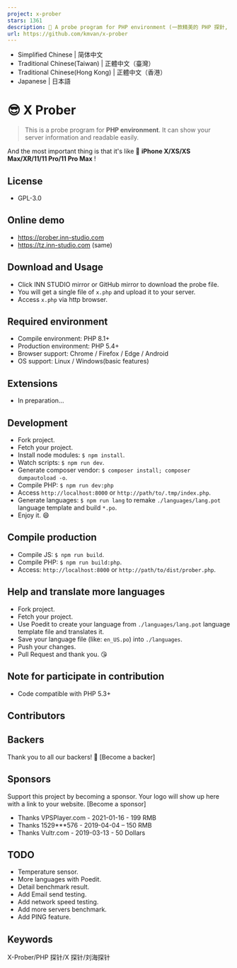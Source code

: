 ```yaml
---
project: x-prober
stars: 1361
description: 🐘 A probe program for PHP environment (一款精美的 PHP 探針, 又名X探針、劉海探針)
url: https://github.com/kmvan/x-prober
---
```


-   Simplified Chinese | 简体中文
-   Traditional Chinese(Taiwan) | 正體中文（臺灣）
-   Traditional Chinese(Hong Kong) | 正體中文（香港）
-   Japanese | 日本語

😎 X Prober
===========

> This is a probe program for **PHP environment**. It can show your server information and readable easily.

And the most important thing is that it's like 📱 **iPhone X/XS/XS Max/XR/11/11 Pro/11 Pro Max** !

License
-------

-   GPL-3.0

Online demo
-----------

-   https://prober.inn-studio.com
-   https://tz.inn-studio.com (same)

Download and Usage
------------------

-   Click INN STUDIO mirror or GitHub mirror to download the probe file.
-   You will get a single file of `x.php` and upload it to your server.
-   Access `x.php` via http browser.

Required environment
--------------------

-   Compile environment: PHP 8.1+
-   Production environment: PHP 5.4+
-   Browser support: Chrome / Firefox / Edge / Android
-   OS support: Linux / Windows(basic features)

Extensions
----------

-   In preparation...

Development
-----------

-   Fork project.
-   Fetch your project.
-   Install node modules: `$ npm install`.
-   Watch scripts: `$ npm run dev`.
-   Generate composer vendor: `$ composer install; composer dumpautoload -o`.
-   Compile PHP: `$ npm run dev:php`
-   Access `http://localhost:8000` or `http://path/to/.tmp/index.php`.
-   Generate languages: `$ npm run lang` to remake `./languages/lang.pot` language template and build `*.po`.
-   Enjoy it. 😄

Compile production
------------------

-   Compile JS: `$ npm run build`.
-   Compile PHP: `$ npm run build:php`.
-   Access: `http://localhost:8000` or `http://path/to/dist/prober.php`.

Help and translate more languages
---------------------------------

-   Fork project.
-   Fetch your project.
-   Use Poedit to create your language from `./languages/lang.pot` language template file and translates it.
-   Save your language file (like: `en_US.po`) into `./languages`.
-   Push your changes.
-   Pull Request and thank you. 😘

Note for participate in contribution
------------------------------------

-   Code compatible with PHP 5.3+

Contributors
------------

Backers
-------

Thank you to all our backers! 🙏 \[Become a backer\]

Sponsors
--------

Support this project by becoming a sponsor. Your logo will show up here with a link to your website. \[Become a sponsor\]

-   Thanks VPSPlayer.com - 2021-01-16 - 199 RMB
-   Thanks 1529\*\*\*576 - 2019-04-04 – 150 RMB
-   Thanks Vultr.com - 2019-03-13 - 50 Dollars

TODO
----

-   Temperature sensor.
-   More languages with Poedit.
-   Detail benchmark result.
-   Add Email send testing.
-   Add network speed testing.
-   Add more servers benchmark.
-   Add PING feature.

Keywords
--------

X-Prober/PHP 探针/X 探针/刘海探针
